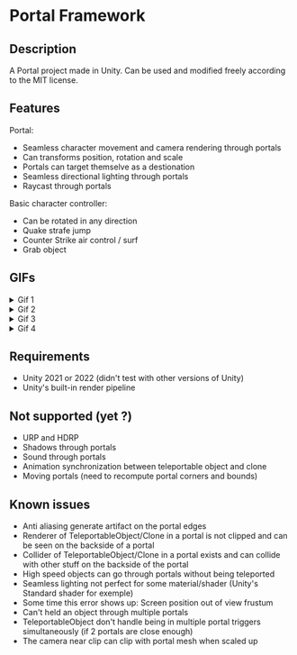 # Portal Framework

## Description

A Portal project made in Unity.
Can be used and modified freely according to the MIT license.

## Features

Portal:
* Seamless character movement and camera rendering through portals
* Can transforms position, rotation and scale
* Portals can target themselve as a destionation
* Seamless directional lighting through portals
* Raycast through portals
	
Basic character controller:
* Can be rotated in any direction
* Quake strafe jump
* Counter Strike air control / surf
* Grab object

## GIFs

<details>
  <summary>Gif 1</summary>
  
  ![gif-1](https://github.com/FredMarquer/PortalFramework/blob/main/Gifs/portal-1.gif)
</details>

<details>
  <summary>Gif 2</summary>
  
  ![gif-2](https://github.com/FredMarquer/PortalFramework/blob/main/Gifs/portal-2.gif)
</details>

<details>
  <summary>Gif 3</summary>
  
  ![gif-3](https://github.com/FredMarquer/PortalFramework/blob/main/Gifs/portal-3.gif)
</details>

<details>
  <summary>Gif 4</summary>
  
  ![gif-4](https://github.com/FredMarquer/PortalFramework/blob/main/Gifs/portal-4.gif)
</details>

## Requirements

* Unity 2021 or 2022 (didn't test with other versions of Unity)
* Unity's built-in render pipeline

## Not supported (yet ?)

* URP and HDRP
* Shadows through portals
* Sound through portals
* Animation synchronization between teleportable object and clone
* Moving portals (need to recompute portal corners and bounds)

## Known issues

* Anti aliasing generate artifact on the portal edges
* Renderer of TeleportableObject/Clone in a portal is not clipped and can be seen on the backside of a portal
* Collider of TeleportableObject/Clone in a portal exists and can collide with other stuff on the backside of the portal
* High speed objects can go through portals without being teleported
* Seamless lighting not perfect for some material/shader (Unity's Standard shader for exemple)
* Some time this error shows up: Screen position out of view frustum
* Can't held an object through multiple portals
* TeleportableObject don't handle being in multiple portal triggers simultaneously (if 2 portals are close enough)
* The camera near clip can clip with portal mesh when scaled up
